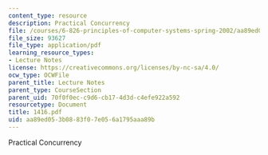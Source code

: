 ```yaml
---
content_type: resource
description: Practical Concurrency
file: /courses/6-826-principles-of-computer-systems-spring-2002/aa89ed053b0883f07e056a1795aaa89b_1416.pdf
file_size: 93627
file_type: application/pdf
learning_resource_types:
- Lecture Notes
license: https://creativecommons.org/licenses/by-nc-sa/4.0/
ocw_type: OCWFile
parent_title: Lecture Notes
parent_type: CourseSection
parent_uid: 70f0f0ec-c9d6-cb17-4d3d-c4efe922a592
resourcetype: Document
title: 1416.pdf
uid: aa89ed05-3b08-83f0-7e05-6a1795aaa89b
---
```

Practical Concurrency
